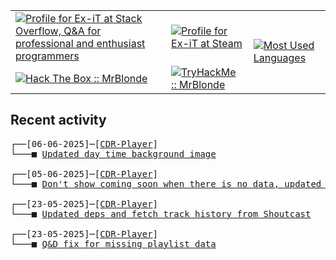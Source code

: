<table>
    <tr>
        <td>
            <a href="https://stackoverflow.com/users/3351720/ex-it">
                <img alt="Profile for Ex-iT at Stack Overflow, Q&amp;A for professional and enthusiast programmers" src="https://stackoverflow.com/users/flair/3351720.png?theme=dark" />
            </a>
        </td>
        <td>
            <a href="https://steamcommunity.com/id/Ex-iT">
                <img alt="Profile for Ex-iT at Steam" src="https://steamcommunity-a.akamaihd.net/public/shared/images/header/globalheader_logo.png" />
            </a>
        </td>
        <td rowspan="2">
            <a href="https://github.com/Ex-iT/">
                <img alt="Most Used Languages" src="https://github-readme-stats.vercel.app/api/top-langs/?username=ex-it&layout=compact&theme=algolia" />
            </a>
        </td>
    </tr>
    <tr>
        <td>
            <a href="https://app.hackthebox.eu/profile/169430">
                <img alt="Hack The Box :: MrBlonde" src="https://www.hackthebox.eu/badge/image/169430" />
            </a>
        </td>
        <td>
            <a href="https://tryhackme.com/p/MrBlonde/">
                <img alt="TryHackMe :: MrBlonde" src="https://tryhackme-badges.s3.amazonaws.com/MrBlonde.png" />
            </a>
        </td>
    </tr>
</table>

<h2>Recent activity</h2>

<pre>
┌──[06-06-2025]─[<a href="https://github.com/Ex-iT/CDR-Player">CDR-Player</a>]
└───■ <a href="https://github.com/Ex-iT/CDR-Player/commit/4335067d293f15e8d35214390679b295ee33e4d8">Updated day time background image</a><br />
┌──[05-06-2025]─[<a href="https://github.com/Ex-iT/CDR-Player">CDR-Player</a>]
└───■ <a href="https://github.com/Ex-iT/CDR-Player/commit/3329b1fa68ed90c6d3910eacba5f3324689d6622">Don't show coming soon when there is no data, updated background images and updated deps</a><br />
┌──[23-05-2025]─[<a href="https://github.com/Ex-iT/CDR-Player">CDR-Player</a>]
└───■ <a href="https://github.com/Ex-iT/CDR-Player/commit/f0e79a36093c85c18da7371a9fc15ec862b9f5f3">Updated deps and fetch track history from Shoutcast</a><br />
┌──[23-05-2025]─[<a href="https://github.com/Ex-iT/CDR-Player">CDR-Player</a>]
└───■ <a href="https://github.com/Ex-iT/CDR-Player/commit/22fe3bafbab64d4147d2792efeda3a4d147bb6e6">Q&D fix for missing playlist data</a><br />
</pre>